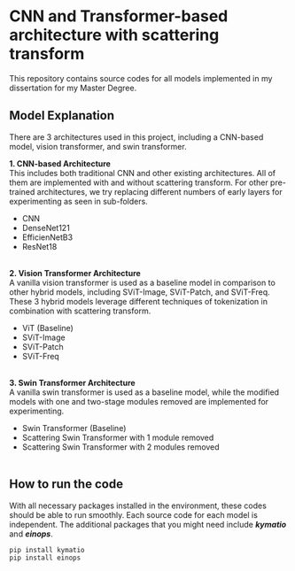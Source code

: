 # CNN and Transformer-based architecture with scattering transform
This repository contains source codes for all models implemented in my dissertation for my Master Degree.

## Model Explanation
There are 3 architectures used in this project, including a CNN-based model, vision transformer, and swin transformer.

**1. CNN-based Architecture**<br>
This includes both traditional CNN and other existing architectures. All of them are implemented with and without scattering transform. For other pre-trained architectures, we try replacing different numbers of early layers for experimenting as seen in sub-folders. 
  - CNN
  - DenseNet121
  - EfficienNetB3
  - ResNet18
<br><br>

**2. Vision Transformer Architecture**<br>
A vanilla vision transformer is used as a baseline model in comparison to other hybrid models, including SViT-Image, SViT-Patch, and SViT-Freq. These 3 hybrid models leverage different techniques of tokenization in combination with scattering transform.
  - ViT (Baseline)
  - SViT-Image
  - SViT-Patch
  - SViT-Freq
<br><br>

**3. Swin Transformer Architecture**<br>
A vanilla swin transformer is used as a baseline model, while the modified models with one and two-stage modules removed are implemented for experimenting.
  - Swin Transformer (Baseline)
  - Scattering Swin Transformer with 1 module removed
  - Scattering Swin Transformer with 2 modules removed
<br><br>

## How to run the code
With all necessary packages installed in the environment, these codes should be able to run smoothly. Each source code for each model is independent. The additional packages that you might need include ***kymatio*** and ***einops***. 
```
pip install kymatio
pip install einops
```
